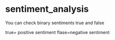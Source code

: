 # sentiment_analysis
You can check binary sentiments true and false

true= positive sentiment
flase=negative sentiment
